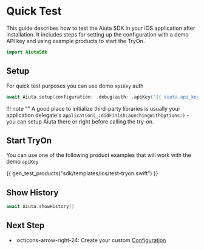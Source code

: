 # Quick Test

This guide describes how to test the Aiuta SDK in your iOS application after installation.
It includes steps for setting up the configuration with a demo API key and using example products to start the TryOn.

```swift
import AiutaSdk
```

## Setup

For quick test purposes you can use demo `apiKey` auth

```swift
await Aiuta.setup(configuration: .debug(auth: .apiKey("{{ aiuta.api_key }}")))
```

!!! note ""
    A good place to initialize third-party libraries is usually your application delegate's `application(_:didFinishLaunchingWithOptions:)` - you can setup Aiuta there or right before calling the try-on.

## Start TryOn

You can use one of the following product examples that will work with the demo `apiKey`

{{ gen_test_products("sdk/templates/ios/test-tryon.swift") }}

## Show History

```swift
await Aiuta.showHistory()
```

## Next Step

<div class="grid cards" markdown>

- :octicons-arrow-right-24: Create your custom [Configuration](/sdk/ios/configuration.md)

</div>
